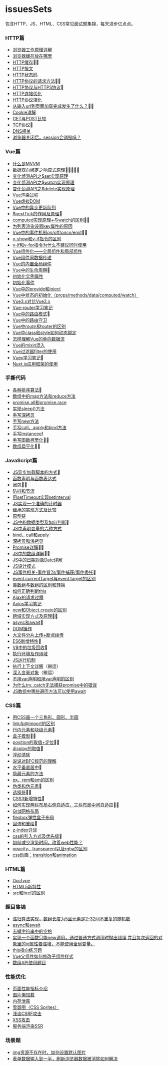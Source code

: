 # issuesSets
包含HTTP、JS、HTML、CSS常见面试题集锦，每天进步亿点点。

### HTTP篇
- [浏览器工作原理详解](https://github.com/Easay/issuesSets/issues/65)
- [浏览器缓存放在哪里](https://github.com/Easay/issuesSets/issues/66)
- [HTTP缓存](https://github.com/Easay/issuesSets/issues/1)🍬🍬
- [HTTP报文](https://github.com/Easay/issuesSets/issues/64)
- [HTTP状态码](https://github.com/Easay/issuesSets/issues/62)
- [HTTP协议的请求方法](https://github.com/Easay/issuesSets/issues/61)🍬🍬
- [HTTP协议与HTTPS协议](https://github.com/Easay/issuesSets/issues/63)🍬
- [HTTP连接优化](https://github.com/Easay/issuesSets/issues/67)
- [HTTP协议演化](https://github.com/Easay/issuesSets/issues/68)
- [从输入url到页面加载完成发生了什么？](https://github.com/Easay/issuesSets/issues/59)🍬🍬
- [Cookie详解](https://github.com/Easay/issuesSets/issues/69)
- [GET与POST比较](https://github.com/Easay/issuesSets/issues/70)
- [TCP协议](https://github.com/Easay/issuesSets/issues/60)🍬
- [DNS相关](https://github.com/Easay/issuesSets/issues/118)
- [浏览器关闭后，session会销毁吗？](https://github.com/Easay/issuesSets/issues/132)

### Vue篇
- [什么是MVVM](https://github.com/Easay/issuesSets/issues/55)
- [数据双向绑定之响应式原理](https://github.com/Easay/issuesSets/issues/41)🍬🍬🍬🍬🍬
- [变化侦测API之$set实现原理](https://github.com/Easay/issuesSets/issues/45)
- [变化侦测API之$watch实现原理](https://github.com/Easay/issuesSets/issues/43)
- [变化侦测API之$delete实现原理](https://github.com/Easay/issuesSets/issues/47)
- [Vue渲染过程](https://github.com/Easay/issuesSets/issues/49)
- [Vue虚拟DOM](https://github.com/Easay/issuesSets/issues/48)
- [Vue中的异步更新队列](https://github.com/Easay/issuesSets/issues/53)
- [$nextTick的作用及原理](https://github.com/Easay/issuesSets/issues/52)🍬
- [computed实现原理+与watch的区别](https://github.com/Easay/issuesSets/issues/50)🍬🍬
- [为列表渲染设置key属性的原因](https://github.com/Easay/issuesSets/issues/51)
- [Vue中的事件机制$on/$off/$once/$emit](https://github.com/Easay/issuesSets/issues/54)🍬🍬
- [v-show和v-if指令的区别](https://github.com/Easay/issuesSets/issues/56)
- [v-if和v-for指令为什么不建议同时使用](https://github.com/Easay/issuesSets/issues/57)
- [Vue组件化——全局组件和局部组件](https://github.com/Easay/issuesSets/issues/86)
- [Vue组件间数据传递](https://github.com/Easay/issuesSets/issues/58)
- [Vue的内置全局组件](https://github.com/Easay/issuesSets/issues/109)
- [Vue中的生命周期](https://github.com/Easay/issuesSets/issues/83)🍬
- [初始化实例属性](https://github.com/Easay/issuesSets/issues/84)
- [初始化事件](https://github.com/Easay/issuesSets/issues/85)
- [Vue中的provide和inject](https://github.com/Easay/issuesSets/issues/81)
- [Vue中状态的初始化（props/methods/data/computed/watch）](https://github.com/Easay/issuesSets/issues/82)
- [Vue3.x对比Vue2.x](https://github.com/Easay/issuesSets/issues/94)
- [Vue-router学习笔记](https://github.com/Easay/issuesSets/blob/main/vueRouter/Vue%E8%B7%AF%E7%94%B1%E5%AD%A6%E4%B9%A0%E7%AC%94%E8%AE%B0.md)
- [Vue中的路由模式](https://github.com/Easay/issuesSets/issues/100)🍬
- [Vue中的路由守卫](https://github.com/Easay/issuesSets/issues/103)
- [Vue中$route和$router的区别](https://github.com/Easay/issuesSets/issues/117)
- [Vue中class和style如何动态绑定](https://github.com/Easay/issuesSets/issues/101)
- [怎样理解Vue的单向数据流](https://github.com/Easay/issuesSets/issues/102)
- [Vue的mixin混入](https://github.com/Easay/issuesSets/issues/108)
- [Vue过滤器filter的使用](https://github.com/Easay/issuesSets/issues/123)
- [Vuex学习笔记](https://github.com/Easay/issuesSets/issues/127)🍬
- [Nuxt.js应用框架的使用](https://github.com/Easay/issuesSets/issues/131)



### 手撕代码
- [各种排序算法](https://github.com/Easay/issuesSets/issues/44)🍬
- [数组中的map方法和reduce方法](https://github.com/Easay/issuesSets/issues/40)
- [promise.all和promise.race](https://github.com/Easay/issuesSets/issues/36)
- [实现sleep()方法](https://github.com/Easay/issuesSets/issues/114)
- [手写深拷贝](https://github.com/Easay/issuesSets/issues/32)
- [手写new方法](https://github.com/Easay/issuesSets/issues/30)
- [手写call、apply和bind方法](https://github.com/Easay/issuesSets/issues/29)
- [手写instanceof](https://github.com/Easay/issuesSets/issues/27)
- [手写函数柯里化](https://github.com/Easay/issuesSets/issues/78)🍬🍬
- [数组扁平化](https://github.com/Easay/issuesSets/issues/107)🍬🍬

### JavaScript篇
- [JS异步加载脚本的方式](https://github.com/Easay/issuesSets/issues/122)🍬
- [函数声明与函数表达式](https://github.com/Easay/issuesSets/issues/2)
- [闭包](https://github.com/Easay/issuesSets/issues/4)🍬🍬
- [防抖和节流](https://github.com/Easay/issuesSets/issues/23)
- [用setTimeout实现setInterval](https://github.com/Easay/issuesSets/issues/95)
- [JS实现一个准确的计时器](https://github.com/Easay/issuesSets/issues/105)
- [继承的实现方式及比较](https://github.com/Easay/issuesSets/issues/24)
- [原型链](https://github.com/Easay/issuesSets/issues/116)
- [JS中的数据类型及如何判断](https://github.com/Easay/issuesSets/issues/26)🍬
- [JS中声明变量的六种方式](https://github.com/Easay/issuesSets/issues/113)
- [bind、call和apply](https://github.com/Easay/issuesSets/issues/28)
- [深拷贝和浅拷贝](https://github.com/Easay/issuesSets/issues/31)
- [Promise详解](https://github.com/Easay/issuesSets/issues/33)🍬🍬
- [JS中的数组详解](https://github.com/Easay/issuesSets/issues/39)🍬🍬
- [JS中的日期对象Date详解](https://github.com/Easay/issuesSets/issues/121)
- [JS设计模式](https://github.com/Easay/issuesSets/issues/71)
- [JS事件相关-事件冒泡/事件捕获/事件委托](https://github.com/Easay/issuesSets/issues/72)🍬
- [event.currentTarget与event.target的区别](https://www.jianshu.com/p/1dd668ccc97a)
- [类数组与数组的区别和转换](https://github.com/Easay/issuesSets/issues/73)
- [如何正确判断this](https://github.com/Easay/issuesSets/issues/74)
- [Ajax的请求过程](https://github.com/Easay/issuesSets/issues/75)
- [Axios学习笔记](https://github.com/Easay/issuesSets/issues/129)
- [new和Object.create的区别](https://github.com/Easay/issuesSets/issues/76)
- [跨域实现方式及原理](https://github.com/Easay/issuesSets/issues/77)🍬🍬
- [async和await](https://github.com/Easay/issuesSets/issues/79)🍬
- [DOM操作](https://github.com/Easay/issuesSets/issues/80)
- [大文件分片上传+断点续传](https://github.com/Easay/issuesSets/issues/87)
- [ES6新增特性](https://github.com/Easay/issuesSets/issues/90)🍬
- [V8中的垃圾回收](https://github.com/Easay/issuesSets/issues/91)🍬
- [执行环境及作用域](https://github.com/Easay/issuesSets/issues/96)
- [JS运行机制](https://github.com/Easay/issuesSets/issues/104)
- [执行上下文详解](https://github.com/mqyqingfeng/Blog/issues/4)（搬运）
- [深入变量对象](https://github.com/mqyqingfeng/Blog/issues/5)（搬运）
- [不用var声明和用var声明的区别](https://github.com/Easay/issuesSets/issues/130)
- [为什么try..catch无法捕获promise中的错误](https://github.com/Easay/issuesSets/issues/136)
- [JS数组中哪些遍历方法可以使用await](https://github.com/Easay/issuesSets/issues/138)


### CSS篇
- [用CSS画一个三角形、圆形、半圆](https://github.com/Easay/issuesSets/issues/7)
- [link与@import的区别](https://github.com/Easay/issuesSets/issues/8)
- [行内元素和块级元素](https://github.com/Easay/issuesSets/issues/9)🍬
- [盒子模型](https://github.com/Easay/issuesSets/issues/10)🍬🍬
- [position的取值+定位](https://github.com/Easay/issuesSets/issues/11)🍬🍬
- [display的取值](https://github.com/Easay/issuesSets/issues/15)🍬
- [浮动清除](https://github.com/Easay/issuesSets/issues/12)
- [说说对BFC规范的理解](https://github.com/Easay/issuesSets/issues/13)
- [水平垂直居中](https://github.com/Easay/issuesSets/issues/14)🍬
- [隐藏元素的方法](https://github.com/Easay/issuesSets/issues/16)
- [px、rem和em的区别](https://github.com/Easay/issuesSets/issues/19)
- [伪类和伪元素](https://github.com/Easay/issuesSets/issues/20)🍬
- [选择符](https://github.com/Easay/issuesSets/issues/21)🍬🍬
- [CSS3新增特性](https://github.com/Easay/issuesSets/issues/22)🍬
- [如何实现两栏布局右侧自适应，三栏布局中间自适应](https://github.com/Easay/issuesSets/issues/25)🍬🍬
- [Grid网格布局](https://github.com/Easay/issuesSets/issues/34)
- [flexbox弹性盒子布局](https://github.com/Easay/issuesSets/issues/35)
- [回流和重绘](https://github.com/Easay/issuesSets/issues/38)🍬
- [z-index详谈](https://github.com/Easay/issuesSets/issues/93)
- [css的引入方式及优先级](https://github.com/Easay/issuesSets/issues/97)🍬
- [如何减少渲染时间，改善web性能？](https://github.com/Easay/issuesSets/issues/98)
- [opacity、transparent以及rgba的区别](https://github.com/Easay/issuesSets/issues/134)
- [css动画：transition和animation](https://github.com/Easay/issuesSets/issues/139)
### HTML篇
- [Doctype](https://github.com/Easay/issuesSets/issues/110)
- [HTML5新特性](https://github.com/Easay/issuesSets/issues/111)
- [src和href的区别](https://github.com/Easay/issuesSets/issues/135)
### 题目集锦
- [递归算法实现，数组长度为5且元素是2-32间不重复的随机数](https://github.com/Easay/issuesSets/issues/5)
- [async和await](https://github.com/Easay/issuesSets/issues/3)
- [去掉字符串中的空格](https://github.com/Easay/issuesSets/issues/6)
- [实现一个函数只能new调用，通过普通方式调用时抛出错误,并且每次返回的对象里的id属性要递增，不能使用全局变量。](https://github.com/Easay/issuesSets/issues/112)
- [this指向练习题](https://github.com/Easay/issuesSets/issues/115)
- [Vue父组件如何修改子组件样式](https://github.com/Easay/issuesSets/issues/120)
- [数组API使用题目](https://github.com/Easay/issuesSets/issues/126)

### 性能优化
- [页面性能指标介绍](https://github.com/Easay/issuesSets/issues/119)
- [图片懒加载](https://github.com/Easay/issuesSets/issues/88)
- [内存泄露](https://github.com/Easay/issuesSets/issues/37)
- [雪碧图（CSS Sprites）](https://github.com/Easay/issuesSets/issues/89)
- [浅谈CSRF攻击](https://github.com/Easay/issuesSets/issues/92)
- [XSS攻击](https://github.com/Easay/issuesSets/issues/99)
- [服务端渲染SSR](https://github.com/Easay/issuesSets/issues/133)

### 场景题
- [img资源不存在时，如何设置默认图片](https://github.com/Easay/issuesSets/issues/106)
- [表单数据输入到一半，刷新浏览器数据被消除如何解决](https://github.com/Easay/ele-shop/issues/3)
